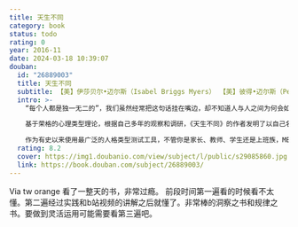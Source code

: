 ```yaml
---
title: 天生不同
category: book
status: todo
rating: 0
year: 2016-11
date: 2024-03-18 10:39:07
douban:
  id: "26889003"
  title: 天生不同
  subtitle: 【美】伊莎贝尔•迈尔斯（Isabel Briggs Myers） 【美】彼得•迈尔斯（Peter B. Myers） / 2016 / 人民邮电出版社
  intro: >-
    “每个人都是独一无二的”，我们虽然经常把这句话挂在嘴边，却不知道人与人之间为何会如此不同，这些不同又体现在哪里，因此，我们不但没有正确看待这些差异，利用它们弥补自身的缺陷，反而因之造成了诸多误解、膈膜和障碍。

    基于荣格的心理类型理论，根据自己多年的观察和调研，《天生不同》的作者发明了以自己名字命名的迈尔斯-布里格斯类型指数人格测试表（MBTI），系统地解释了人们的天资差异，描述了由外倾和内倾、感觉和直觉四种主导心理功能，与思维和情感、判断和感知等四种辅助心理功能组合在一起形成的十六种人格类型的特征，它们对个体产生的不同影响，以及在学习、工作和人际关系等领域的实际应用。

    作为有史以来使用最广泛的人格类型测试工具，不管你是家长、教师、学生还是上班族，MBTI都可以帮你评估自己的人格类型，了解自己与他人人格的优势和劣势，从而突破自我发展的瓶颈和人际之间的“性格壁垒”，增进彼此之间的理解，在互补的基础上最大化地实现个人和团队的潜能，成功地完成既定的目标。
  rating: 8.2
  cover: https://img1.doubanio.com/view/subject/l/public/s29085860.jpg
  link: https://book.douban.com/subject/26889003/
---
```


Via tw orange 看了一整天的书，非常过瘾。
前段时间第一遍看的时候看不太懂。第二遍经过实践和b站视频的讲解之后就懂了。非常棒的洞察之书和规律之书。要做到灵活运用可能需要看第三遍吧。